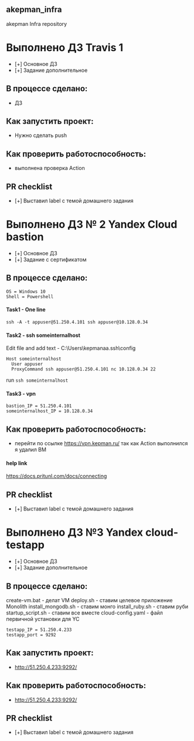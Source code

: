 ## akepman_infra
akepman Infra repository

# Выполнено ДЗ Travis 1
 - [+] Основное ДЗ
 - [+] Задание дополнительное

## В процессе сделано:
 - ДЗ

## Как запустить проект:
 - Нужно сделать push

## Как проверить работоспособность:
 - выполнена проверка Action

## PR checklist
 - [+] Выставил label с темой домашнего задания


# Выполнено ДЗ № 2  Yandex Cloud bastion

 - [+] Основное ДЗ
 - [+] Задание с сертификатом

## В процессе сделано:

```
OS = Windows 10
Shell = Powershell
```
#### Task1 - One line
`ssh -A -t appuser@51.250.4.101 ssh appuser@10.128.0.34`
#### Task2 - ssh someinternalhost
Edit file and add text  - C:\Users\kepmanaa\.ssh\config
```
Host someinternalhost
  User appuser
  ProxyCommand ssh appuser@51.250.4.101 nc 10.128.0.34 22
```
run
`ssh someinternalhost`

#### Task3 - vpn
```
bastion_IP = 51.250.4.101
someinternalhost_IP = 10.128.0.34
```
## Как проверить работоспособность:
 -  перейти по ссылке https://vpn.kepman.ru/  так как Action выполнился я удалил ВМ

#### help link
https://docs.pritunl.com/docs/connecting

## PR checklist
 - [+] Выставил label с темой домашнего задания


# Выполнено ДЗ №3 Yandex cloud-testapp

 - [+] Основное ДЗ
 - [+] Задание дополнительное

## В процессе сделано:
 create-vm.bat - делат VM
 deploy.sh - ставим целевое приложение Monolith
 install_mongodb.sh - ставим монго
 install_ruby.sh - ставим руби
 startup_script.sh - ставим все вместе
 cloud-config.yaml - файл первичной установки для YC

```
testapp_IP = 51.250.4.233
testapp_port = 9292
```
## Как запустить проект:
 - http://51.250.4.233:9292/

## Как проверить работоспособность:
 - http://51.250.4.233:9292/

## PR checklist
 - [+] Выставил label с темой домашнего задания
